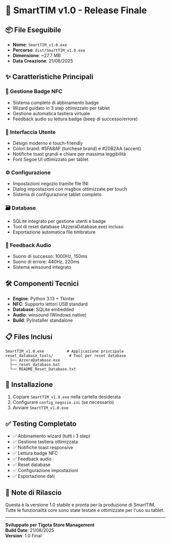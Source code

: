 # 🎉 SmartTIM v1.0 - Release Finale

## 📦 **File Eseguibile**
- **Nome**: `SmartTIM_v1.0.exe`
- **Percorso**: `dist/SmartTIM_v1.0.exe`
- **Dimensione**: ~27.7 MB
- **Data Creazione**: 21/08/2025

## ✨ **Caratteristiche Principali**

### 🔧 **Gestione Badge NFC**
- Sistema completo di abbinamento badge
- Wizard guidato in 3 step ottimizzato per tablet
- Gestione automatica tastiera virtuale
- Feedback audio su lettura badge (beep di successo/errore)

### 🎨 **Interfaccia Utente**
- Design moderno e touch-friendly
- Colori brand: #5FA8AF (turchese brand) e #20B2AA (accent)
- Notifiche toast grandi e chiare per massima leggibilità
- Font Segoe UI ottimizzato per tablet

### ⚙️ **Configurazione**
- Impostazioni negozio tramite file INI
- Dialog impostazioni con msgbox ottimizzate per touch
- Sistema di configurazione tablet completo

### 🗃️ **Database**
- SQLite integrato per gestione utenti e badge
- Tool di reset database (AzzeraDatabase.exe) incluso
- Esportazione automatica file timbrature

### 🎵 **Feedback Audio**
- Suono di successo: 1000Hz, 150ms
- Suono di errore: 440Hz, 220ms
- Sistema winsound integrato

## 🛠️ **Componenti Tecnici**
- **Engine**: Python 3.13 + Tkinter
- **NFC**: Supporto lettori USB standard
- **Database**: SQLite embedded
- **Audio**: winsound (Windows native)
- **Build**: PyInstaller standalone

## 📋 **Files Inclusi**
```
SmartTIM_v1.0.exe          # Applicazione principale
reset_database_tools/       # Tool per reset database
  ├── AzzeraDatabase.exe
  ├── reset_database.bat
  └── README_Reset_Database.txt
```

## 🚀 **Installazione**
1. Copiare `SmartTIM_v1.0.exe` nella cartella desiderata
2. Configurare `config_negozio.ini` (se necessario)
3. Avviare `SmartTIM_v1.0.exe`

## ✅ **Testing Completato**
- ✅ Abbinamento wizard (tutti i 3 step)
- ✅ Gestione tastiera ottimizzata
- ✅ Notifiche toast responsive
- ✅ Lettura badge NFC
- ✅ Feedback audio
- ✅ Reset database
- ✅ Configurazione impostazioni
- ✅ Esportazione dati

## 📝 **Note di Rilascio**
Questa è la versione 1.0 stabile e pronta per la produzione di SmartTIM. 
Tutte le funzionalità core sono state testate e ottimizzate per l'uso su tablet.

---
**Sviluppato per Tigota Store Management**  
**Build Date**: 21/08/2025  
**Version**: 1.0 Final
